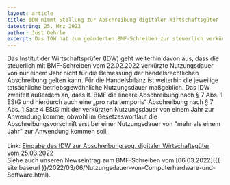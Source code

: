 ```yaml
---
layout: article
title: IDW nimmt Stellung zur Abschreibung digitaler Wirtschaftsgüter
datestring: 25. Mrz 2022
author: Jost Oehrle
excerpt: Das IDW hat zum geänderten BMF-Schreiben zur steuerlich verkürzten Nutzungsdauer von Software und Computerhardware Stellung genommen. Mehr dazu erfährst du hier...
---
```


Das Institut der Wirtschaftsprüfer (IDW) geht weiterhin davon aus, dass die steuerlich mit BMF-Schreiben vom 22.02.2022 verkürzte Nutzungsdauer von nur einem Jahr nicht für die Bemessung der handelsrechtlichen Abschreibung gelten kann. Für die Handelsbilanz ist weiterhin die jeweilige tatsächliche betriebsgewöhnliche Nutzungsdauer maßgeblich. Das IDW zweifelt außerdem an, dass lt. BMF die lineare Abschreibung nach § 7 Abs. 1 EStG und hierdurch auch eine „pro rata temporis“ Abschreibung nach § 7 Abs. 1 Satz 4 EStG mit der verkürzten Nutzungsdauer von einem Jahr zur Anwendung komme, obwohl im Gesetzeswortlaut die Abschreibungsvorschrift erst bei einer Nutzungsdauer von "mehr als einem Jahr" zur Anwendung kommen soll.<br>
<br>
Link: [Eingabe des IDW zur Abschreibung sog. digitaler Wirtschaftsgüter vom 25.03.2022](https://www.idw.de/idw/idw-aktuell/eingabe-des-idw-zur-abschreibung-sog--digitaler-wirtschaftsgueter/135190)<br>
Siehe auch unseren Newseintrag zum BMF-Schreiben vom [06.03.2022]({{ site.baseurl }}/2022/03/06/Nutzungsdauer-von-Computerhardware-und-Software.html).
